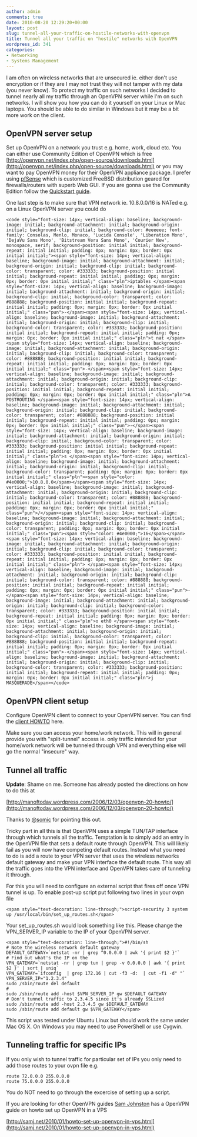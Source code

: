 ```yaml
---
author: admin
comments: true
date: 2010-08-20 12:29:20+00:00
layout: post
slug: tunnel-all-your-traffic-on-hostile-networks-with-openvpn
title: Tunnel all your traffic on "hostile" networks with OpenVPN
wordpress_id: 341
categories:
- Networking
- Systems Management
---
```


I am often on wireless networks that are unsecured ie. either don't use encryption or if they are I may not trust they will not tamper with my data (you never know). To protect my traffic on such networks I decided to tunnel nearly all my traffic through an OpenVPN server while I'm on such networks. I will show you how you can do it yourself on your Linux or Mac laptops. You should be able to do similar in Windows but it may be a bit more work on the client.


## OpenVPN server setup




Set up OpenVPN on a network you trust e.g. home, work, cloud etc. You can either use Community Edition of OpenVPN which is free [http://openvpn.net/index.php/open-source/downloads.html](http://openvpn.net/index.php/open-source/downloads.html) or you may want to pay OpenVPN money for their OpenVPN appliance package. I prefer using [pfSense](http://pfsense.com/) which is customized FreeBSD distribution geared for firewalls/routers with superb Web GUI. If you are gonna use the Community Edition follow the [Quickstart guide](http://openvpn.net/index.php/open-source/documentation/howto.html#quick).




One last step is to make sure that VPN network ie. 10.8.0.0/16 is NATed e.g. on a Linux OpenVPN server you could do






    
    <code style="font-size: 14px; vertical-align: baseline; background-image: initial; background-attachment: initial; background-origin: initial; background-clip: initial; background-color: #eeeeee; font-family: Consolas, Menlo, Monaco, 'Lucida Console', 'Liberation Mono', 'DejaVu Sans Mono', 'Bitstream Vera Sans Mono', 'Courier New', monospace, serif; background-position: initial initial; background-repeat: initial initial; padding: 0px; margin: 0px; border: 0px initial initial;"><span style="font-size: 14px; vertical-align: baseline; background-image: initial; background-attachment: initial; background-origin: initial; background-clip: initial; background-color: transparent; color: #333333; background-position: initial initial; background-repeat: initial initial; padding: 0px; margin: 0px; border: 0px initial initial;" class="pln">iptables </span><span style="font-size: 14px; vertical-align: baseline; background-image: initial; background-attachment: initial; background-origin: initial; background-clip: initial; background-color: transparent; color: #888888; background-position: initial initial; background-repeat: initial initial; padding: 0px; margin: 0px; border: 0px initial initial;" class="pun">-</span><span style="font-size: 14px; vertical-align: baseline; background-image: initial; background-attachment: initial; background-origin: initial; background-clip: initial; background-color: transparent; color: #333333; background-position: initial initial; background-repeat: initial initial; padding: 0px; margin: 0px; border: 0px initial initial;" class="pln">t nat </span><span style="font-size: 14px; vertical-align: baseline; background-image: initial; background-attachment: initial; background-origin: initial; background-clip: initial; background-color: transparent; color: #888888; background-position: initial initial; background-repeat: initial initial; padding: 0px; margin: 0px; border: 0px initial initial;" class="pun">-</span><span style="font-size: 14px; vertical-align: baseline; background-image: initial; background-attachment: initial; background-origin: initial; background-clip: initial; background-color: transparent; color: #333333; background-position: initial initial; background-repeat: initial initial; padding: 0px; margin: 0px; border: 0px initial initial;" class="pln">A POSTROUTING </span><span style="font-size: 14px; vertical-align: baseline; background-image: initial; background-attachment: initial; background-origin: initial; background-clip: initial; background-color: transparent; color: #888888; background-position: initial initial; background-repeat: initial initial; padding: 0px; margin: 0px; border: 0px initial initial;" class="pun">-</span><span style="font-size: 14px; vertical-align: baseline; background-image: initial; background-attachment: initial; background-origin: initial; background-clip: initial; background-color: transparent; color: #333333; background-position: initial initial; background-repeat: initial initial; padding: 0px; margin: 0px; border: 0px initial initial;" class="pln">s </span><span style="font-size: 14px; vertical-align: baseline; background-image: initial; background-attachment: initial; background-origin: initial; background-clip: initial; background-color: transparent; padding: 0px; margin: 0px; border: 0px initial initial;" class="pln"><span style="color: #4e0000;">10.8.0.0</span></span><span style="font-size: 14px; vertical-align: baseline; background-image: initial; background-attachment: initial; background-origin: initial; background-clip: initial; background-color: transparent; color: #888888; background-position: initial initial; background-repeat: initial initial; padding: 0px; margin: 0px; border: 0px initial initial;" class="pun">/</span><span style="font-size: 14px; vertical-align: baseline; background-image: initial; background-attachment: initial; background-origin: initial; background-clip: initial; background-color: transparent; padding: 0px; margin: 0px; border: 0px initial initial;" class="pun"><span style="color: #4e0000;">16</span></span><span style="font-size: 14px; vertical-align: baseline; background-image: initial; background-attachment: initial; background-origin: initial; background-clip: initial; background-color: transparent; color: #333333; background-position: initial initial; background-repeat: initial initial; padding: 0px; margin: 0px; border: 0px initial initial;" class="pln"> </span><span style="font-size: 14px; vertical-align: baseline; background-image: initial; background-attachment: initial; background-origin: initial; background-clip: initial; background-color: transparent; color: #888888; background-position: initial initial; background-repeat: initial initial; padding: 0px; margin: 0px; border: 0px initial initial;" class="pun">-</span><span style="font-size: 14px; vertical-align: baseline; background-image: initial; background-attachment: initial; background-origin: initial; background-clip: initial; background-color: transparent; color: #333333; background-position: initial initial; background-repeat: initial initial; padding: 0px; margin: 0px; border: 0px initial initial;" class="pln">o eth0 </span><span style="font-size: 14px; vertical-align: baseline; background-image: initial; background-attachment: initial; background-origin: initial; background-clip: initial; background-color: transparent; color: #888888; background-position: initial initial; background-repeat: initial initial; padding: 0px; margin: 0px; border: 0px initial initial;" class="pun">-</span><span style="font-size: 14px; vertical-align: baseline; background-image: initial; background-attachment: initial; background-origin: initial; background-clip: initial; background-color: transparent; color: #333333; background-position: initial initial; background-repeat: initial initial; padding: 0px; margin: 0px; border: 0px initial initial;" class="pln">j MASQUERADE</span></code>







## OpenVPN client setup




Configure OpenVPN client to connect to your OpenVPN server. You can find the [client HOWTO](http://openvpn.net/index.php/openvpn-client/howto-openvpn-client.html) here.




Make sure you can access your home/work network. This will in general provide you with "split-tunnel" access ie. only traffic intended for your home/work network will be tunneled through VPN and everything else will go the normal "insecure" way.




## Tunnel all traffic


**Update**: Shame on me. Someone has already posted the directions on how to do this at

[http://manoftoday.wordpress.com/2006/12/03/openvpn-20-howto/](http://manoftoday.wordpress.com/2006/12/03/openvpn-20-howto/)

Thanks to [@somic](http://twitter.com/somic) for pointing this out.


Tricky part in all this is that OpenVPN uses a simple TUN/TAP interface through which tunnels all the traffic. Temptation is to simply add an entry in the OpenVPN file that sets a default route through OpenVPN. This will likely fail as you will now have competing default routes. Instead what you need to do is add a route to your VPN server that uses the wireless networks default gateway and make your VPN interface the default route. This way all the traffic goes into the VPN interface and OpenVPN takes care of tunneling it through.




For this you will need to configure an external script that fires off once VPN tunnel is up. To enable post-up script put following two lines in your ovpn file



    
    <span style="text-decoration: line-through;">script-security 3 system
    up /usr/local/bin/set_up_routes.sh</span>


Your set_up_routes.sh would look something like this. Please change the VPN_SERVER_IP variable to the IP of your OpenVPN server.

    
    <span style="text-decoration: line-through;">#!/bin/sh
    # Note the wireless network default gateway
    DEFAULT_GATEWAY=`netstat -nr | grep ^0.0.0.0 | awk '{ print $2 }'`
    # Find out what's the IP on the
    VPN_GATEWAY=`netstat -nr | grep tun | grep -v 0.0.0.0 | awk '{ print $2 }' | sort | uniq`
    VPN_GATEWAY=`ifconfig  | grep 172.16 | cut -f3 -d:  | cut -f1 -d" "`
    VPN_SERVER_IP="1.2.3.4"
    sudo /sbin/route del default
    #
    sudo /sbin/route add -host $VPN_SERVER_IP gw $DEFAULT_GATEWAY
    # Don't tunnel traffic to 2.3.4.5 since it's already SSLized
    sudo /sbin/route add -host 2.3.4.5 gw $DEFAULT_GATEWAY
    sudo /sbin/route add default gw $VPN_GATEWAY</span>


This script was tested under Ubuntu Linux but should work the same under Mac OS X. On Windows you may need to use PowerShell or use Cygwin.


## Tunneling traffic for specific IPs


If you only wish to tunnel traffic for particular set of IPs you only need to add those routes to your ovpn file e.g.

    
    route 72.0.0.0 255.0.0.0
    route 75.0.0.0 255.0.0.0




You do NOT need to go through the excercise of setting up a script.




If you are looking for other OpenVPN guides [Sam Johnston](https://twitter.com/samj) has a OpenVPN guide on howto set up OpenVPN in a VPS


[http://samj.net/2010/01/howto-set-up-openvpn-in-vps.html](http://samj.net/2010/01/howto-set-up-openvpn-in-vps.html)
